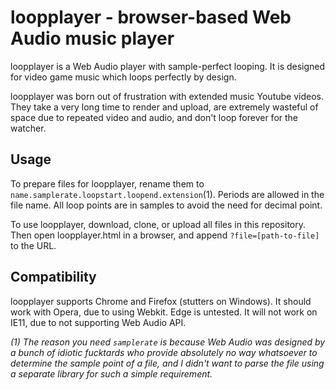 # loopplayer - browser-based Web Audio music player

loopplayer is a Web Audio player with sample-perfect looping. It is designed for video game music which loops perfectly by design.

loopplayer was born out of frustration with extended music Youtube videos. They take a very long time to render and upload, are extremely wasteful of space due to repeated video and audio, and don't loop forever for the watcher.

## Usage

To prepare files for loopplayer, rename them to `name.samplerate.loopstart.loopend.extension`(1). Periods are allowed in the file name. All loop points are in samples to avoid the need for decimal point.

To use loopplayer, download, clone, or upload all files in this repository. Then open loopplayer.html in a browser, and append `?file=[path-to-file]` to the URL.

## Compatibility

loopplayer supports Chrome and Firefox (stutters on Windows). It should work with Opera, due to using Webkit. Edge is untested. It will not work on IE11, due to not supporting Web Audio API.

*(1) The reason you need `samplerate` is because Web Audio was designed by a bunch of idiotic fucktards who provide absolutely no way whatsoever to determine the sample point of a file, and I didn't want to parse the file using a separate library for such a simple requirement.*